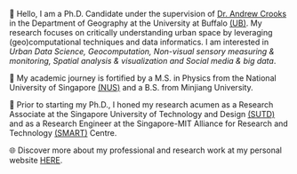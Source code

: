 👋 Hello, I am a Ph.D. Candidate under the supervision of [Dr. Andrew Crooks](https://www.gisagents.org/) in the Department of Geography at the University at Buffalo [(UB)](http://www.buffalo.edu/). My research focuses on critically understanding urban space by leveraging (geo)computational techniques and data informatics. I am interested in *Urban Data Science, Geocomputation, Non-visual sensory measuring & monitoring, Spatial analysis & visualization and Social media & big data*. 

🔬 My academic journey is fortified by a M.S. in Physics from the National University of Singapore [(NUS)](https://www.nus.edu.sg/) and a B.S. from Minjiang University.

💼 Prior to starting my Ph.D., I honed my research acumen as a Research Associate at the Singapore University of Technology and Design [(SUTD)](https://www.sutd.edu.sg/) and as a Research Engineer at the Singapore-MIT Alliance for Research and Technology [(SMART)](https://smart.mit.edu/) Centre.

🌐 Discover more about my professional and research work at my personal website [HERE](https://qingqingchen.info).
